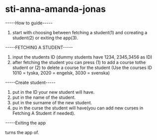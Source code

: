 # sti-anna-amanda-jonas

-----How to guide-----

1. start with choosing between fetching a student(1) and ccreating a student(2) or exiting the app(3).

-----FETCHING A STUDENT-----

1. input the students ID (dummy students have 1234, 2345,3456 as ID)
2. after fetching the student you can press (1) to add a course tothe student or (2) to delete a course for the student (Use the courses ID 1010 = tyska, 2020 = engelsk, 3030 = svenska)


-----Create student-----

1. put in the ID your new student will have.
2. put in the name of the student.
3. put in the surname of the new student.
4. pu in the curse the student will have(you can add new curses in Fetching A Student if needed).

-----Exiting the app

turns the app of.